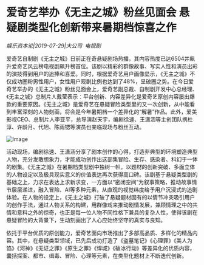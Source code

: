 # 爱奇艺举办《无主之城》粉丝见面会 悬疑剧类型化创新带来暑期档惊喜之作

*娱乐资本论|2019-07-29|大公司 
                                                电视剧*

爱奇艺自制剧《无主之城》日前正在奇悬疑剧场热播，其内容热度已达6504并飙升爱奇艺风云榜电视剧飙升榜首位。该剧以精彩的群像故事、写实人性和演员出彩的演技得到用户的追捧和喜爱。同时，根据爱奇艺用户画像显示，《无主之城》不仅成功圈粉男性用户，女性用户观剧比例也达到了48%，呈破圈之势。在今日爱奇艺举办的《无主之城》粉丝见面会上，爱奇艺副总裁、自制剧开发中心总经理、《无主之城》总制片人戴莹表示：平台创新、内容差异化是爱奇艺原创内容屡出爆款的重要原因。《无主之城》是爱奇艺在悬疑冒险类型里的又一次创新，从中能看到丰富深刻的人物刻画，将会是今年暑期档一个差异化的“解暑”作品。此外，爱美影视CEO、总制片人李亚平，总导演赵天宇，编剧徐速、王潇涵等主创团队携杜淳、许龄月、代旭、陈雨锶等演员也亲临现场与粉丝互动。

![Image](http://static.ylzbl.com/uploads/ueditor/php/upload/image/20190729/1564410263504539.jpeg)

活动现场，编剧徐速、王潇涵分享了剧本创作的心得，打造非典型的环境塑造典型人物，充分发散想象力，才能成功创作出这部集冒险、生存、感染者、科幻于一体的剧集。《无主之城》在暑期档类型剧中独树一帜，以题材的创新突破、多面立体的人物设定以及极具现实意义的价值表达再次获得高口碑。该剧基于悬疑类型剧的基础之上，力求在表达上求新求变，一方面以“密闭空间”为叙事策略，推动故事情节层层递进，融入冒险、AI等多种元素，从直观的视觉纬度给予用户沉浸式的追剧体验。在人物的设定上，《无主之城》打破了悬疑题材固有的以情节冲突吸引用户的创作手法，通过人物关系的构建，用群像戏来推动剧情发展，兼顾情理之中的共情和意料之外的惊奇，也正是每一位人物不同性格下兼具的复杂人性，使得该剧在悬疑冒险的大背景下，生动刻画出了人心应始终坚守的真实与良知。

依托于平台优质的原创能力，爱奇艺面向市场推出了多部高品质、多样化的精品内容。其中，在悬疑类型领域，已先后成功打造了《盗墓笔记》《心理罪》《美人为馅》《河神》《无证之罪》《原生之罪》《悍城》《破冰行动》等差异化的优质内容，囊括探案、都市、缉毒、冒险、心理等元素，在类型化题材上不断迭代创新。

